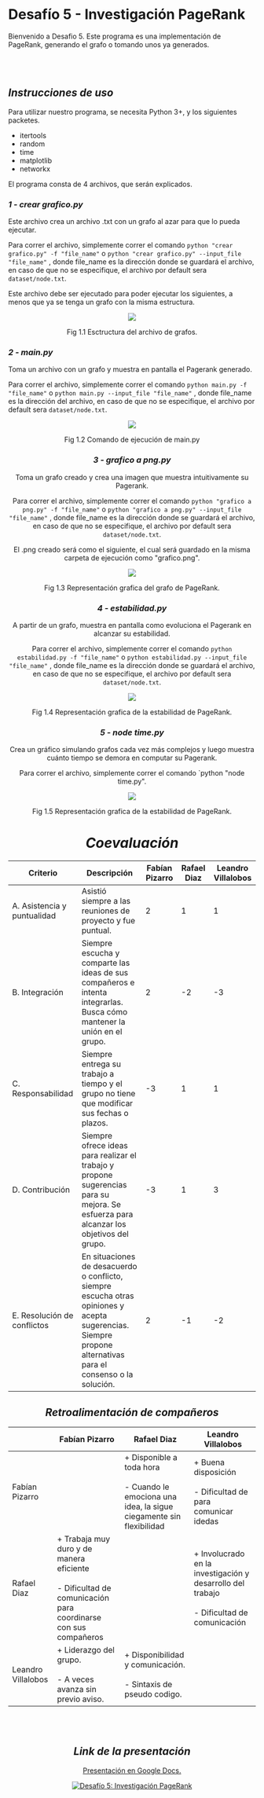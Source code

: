 # Desafío 5 - Investigación PageRank


Bienvenido a Desafio 5. Este programa es una implementación de PageRank, generando el grafo o tomando unos ya generados. 

<br></br>

## _Instrucciones de uso_

Para utilizar nuestro programa, se necesita Python 3+, y los siguientes packetes.
* itertools
* random
* time
* matplotlib
* networkx

El programa consta de 4 archivos, que serán explicados.

### _1 - crear grafico.py_

Este archivo crea un archivo .txt con un grafo al azar para que lo pueda ejecutar.

Para correr el archivo, simplemente correr el comando `python "crear grafico.py" -f "file_name"` o `python "crear grafico.py" --input_file "file_name"` , donde file_name es la dirección donde se guardará el archivo, en caso de que no se especifique, el archivo por default sera `dataset/node.txt`.

Este archivo debe ser ejecutado para poder ejecutar los siguientes, a menos que ya se tenga un grafo con la misma estructura.


  <p align="center">
  <img  src="https://i.imgur.com/6KFrZru.png">
  
</p>
<p align="center">
  Fig 1.1 Esctructura del archivo de grafos.
</p>





### _2 - main.py_

Toma un archivo con un grafo y muestra en pantalla el Pagerank generado.

Para correr el archivo, simplemente correr el comando `python main.py -f "file_name"` o `python main.py --input_file "file_name"` , donde file_name es la dirección del archivo, en caso de que no se especifique, el archivo por default sera `dataset/node.txt`.



<center>


<p align="center">
  <img  src="https://i.imgur.com/Dc3AZt1.png">
  
</p>
<p align="center">
  Fig 1.2 Comando de ejecución de main.py
</p>

  
### _3 - grafico a png.py_

Toma un grafo creado y crea una imagen que muestra intuitivamente su Pagerank.
  
Para correr el archivo, simplemente correr el comando `python "grafico a png.py" -f "file_name"` o `python "grafico a png.py" --input_file "file_name"` , donde file_name es la dirección donde se guardará el archivo, en caso de que no se especifique, el archivo por default sera `dataset/node.txt`.
  
El .png creado será como el siguiente, el cual será guardado en la misma carpeta de ejecución como "grafico.png".

  <p align="center">
  <img  src="https://i.imgur.com/Z81OzTa.png">
  
</p>
<p align="center">
  Fig 1.3 Representación grafica del grafo de PageRank.
</p>

  
### _4 - estabilidad.py_
  
A partir de un grafo, muestra en pantalla como evoluciona el Pagerank en alcanzar su estabilidad.
  
Para correr el archivo, simplemente correr el comando `python estabilidad.py -f "file_name"` o `python estabilidad.py --input_file "file_name"` , donde file_name es la dirección donde se guardará el archivo, en caso de que no se especifique, el archivo por default sera `dataset/node.txt`.


  

  <p align="center">
  <img  src="https://i.imgur.com/hoOZc1w.png">
  
</p>
<p align="center">
  Fig 1.4 Representación grafica de la estabilidad de PageRank.
</p>

### _5 - node time.py_
  
Crea un gráfico simulando grafos cada vez más complejos y luego muestra cuánto tiempo se demora en computar su Pagerank.
  
Para correr el archivo, simplemente correr el comando `python "node time.py".
 
  <p align="center">
  <img  src="https://i.imgur.com/y1EYXn3.png">
  
</p>
<p align="center">
  Fig 1.5 Representación grafica de la estabilidad de PageRank.
</p>  
 
  
  

# _Coevaluación_

| Criterio | Descripción  |  Fabían Pizarro | Rafael Diaz  | Leandro Villalobos |
|---|---|---|---|---|
|A. Asistencia y puntualidad   | Asistió siempre a las reuniones de proyecto y fue puntual.  | 2 | 1  | 1  |
| B. Integración  |  Siempre escucha y comparte las ideas de sus compañeros e intenta integrarlas. Busca cómo mantener la unión en el grupo. |  2 |  -2 | -3  |
| C. Responsabilidad  | Siempre entrega su trabajo a tiempo y el grupo no tiene que modificar sus fechas o plazos.  | -3  |  1 |  1 |
|  D. Contribución |  Siempre ofrece ideas para realizar el trabajo y propone sugerencias para su mejora. Se esfuerza para alcanzar los objetivos del grupo. |  -3 |1   | 3  |
|  E. Resolución de conflictos | En situaciones de desacuerdo o conflicto, siempre escucha otras opiniones y acepta sugerencias. Siempre propone alternativas para el consenso o la solución.  |  2 |  -1 | -2  |

## _Retroalimentación de compañeros_

| | Fabían Pizarro | Rafael Diaz  | Leandro Villalobos | 
|---|---|---|---|
| Fabían Pizarro | | + Disponible a toda hora <br></br> - Cuando le emociona una idea, la sigue ciegamente sin flexibilidad  |  + Buena disposición <br></br> - Dificultad de para comunicar idedas|
| Rafael Diaz  | + Trabaja muy duro y de manera eficiente <br></br> - Dificultad de comunicación para coordinarse con sus compañeros | | + Involucrado en la investigación y desarrollo del trabajo <br></br> - Dificultad de comunicación|
| Leandro Villalobos | + Liderazgo del grupo. <br></br> - A veces avanza sin previo aviso. | + Disponibilidad y comunicación. <br></br> - Sintaxis de pseudo codigo. | |

<br></br>


## _Link de la presentación_

[Presentación en Google Docs.](https://docs.google.com/presentation/d/1bWB1WOoF2aFlIQS1ReCPWts8gtawLPYGU5zp6Y3nV54/edit#slide=id.p)

[![Desafío 5:
Investigación PageRank
](https://i.imgur.com/I12KXYf.png)](https://docs.google.com/presentation/d/1bWB1WOoF2aFlIQS1ReCPWts8gtawLPYGU5zp6Y3nV54/edit#slide=id.p "Desafío 5:
Investigación PageRank
")
